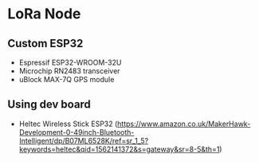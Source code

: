 # LoRa Node
## Custom ESP32
- Espressif ESP32-WROOM-32U
- Microchip RN2483 transceiver
- uBlock MAX-7Q GPS module

## Using dev board
- Heltec Wireless Stick ESP32 (https://www.amazon.co.uk/MakerHawk-Development-0-49inch-Bluetooth-Intelligent/dp/B07ML6528K/ref=sr_1_5?keywords=heltec&qid=1562141372&s=gateway&sr=8-5&th=1)